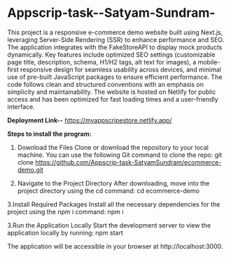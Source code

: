 # Appscrip-task--Satyam-Sundram-
This project is a responsive e-commerce demo website built using Next.js, leveraging Server-Side Rendering (SSR) to enhance performance and SEO. The application integrates with the FakeStoreAPI to display mock products dynamically. Key features include optimized SEO settings (customizable page title, description, schema, H1/H2 tags, alt text for images), a mobile-first responsive design for seamless usability across devices, and minimal use of pre-built JavaScript packages to ensure efficient performance. The code follows clean and structured conventions with an emphasis on simplicity and maintainability. The website is hosted on Netlify for public access and has been optimized for fast loading times and a user-friendly interface.


**Deployment Link--**
https://myappscripestore.netlify.app/


**Steps to install the program:**

1. Download the Files
Clone or download the repository to your local machine. You can use the following Git command to clone the repo:
git clone https://github.com/Appscrip-task-SatyamSundram/ecommerce-demo.git

2. Navigate to the Project Directory
After downloading, move into the project directory using the cd command:
cd ecommerce-demo

3.Install Required Packages
Install all the necessary dependencies for the project using the npm i command:
npm i

3.Run the Application Locally
Start the development server to view the application locally by running:
npm start


The application will be accessible in your browser at http://localhost:3000.
